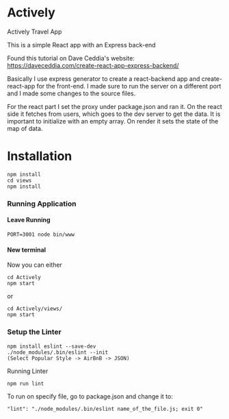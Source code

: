 # Actively
Actively Travel App


This is a simple React app with an Express back-end

Found this tutorial on Dave Ceddia's website: https://daveceddia.com/create-react-app-express-backend/

Basically I use express generator to create a react-backend app and create-react-app for the front-end. I made sure to run the server on a different port and I made some changes to the source files.

For the react part I set the proxy under package.json and ran it. On the react side it fetches from users, which goes to the dev server to get the data. It is important to initialize with an empty array. On render it sets the state of the map of data.


# Installation

```
npm install
cd views
npm install
```
### Running Application
####  Leave Running
```
PORT=3001 node bin/www
```
#### New terminal
Now you can either 
```
cd Actively
npm start
```
or
```
cd Actively/views/
npm start
```

### Setup the Linter
```
npm install eslint --save-dev
./node_modules/.bin/eslint --init
(Select Popular Style -> AirBnB -> JSON)
```
Running Linter
```
npm run lint
```
To run on specify file, go to package.json and change it to:
```
"lint": "./node_modules/.bin/eslint name_of_the_file.js; exit 0"
```